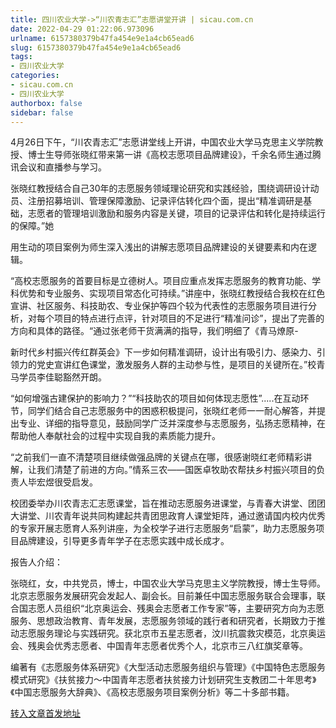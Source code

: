 ```yaml
---
title: 四川农业大学->“川农青志汇”志愿讲堂开讲 | sicau.com.cn
date: 2022-04-29 01:22:06.973096
urlname: 6157380379b47fa454e9e1a4cb65ead6
slug: 6157380379b47fa454e9e1a4cb65ead6
tags: 
- 四川农业大学
categories:
- sicau.com.cn
- 四川农业大学
authorbox: false
sidebar: false
---
```

4月26日下午，“川农青志汇”志愿讲堂线上开讲，中国农业大学马克思主义学院教授、博士生导师张晓红带来第一讲《高校志愿项目品牌建设》，千余名师生通过腾讯会议和直播参与学习。

张晓红教授结合自己30年的志愿服务领域理论研究和实践经验，围绕调研设计动员、注册招募培训、管理保障激励、记录评估转化四个面，提出“精准调研是基础，志愿者的管理培训激励和服务内容是关键，项目的记录评估和转化是持续运行的保障。”她
<!--more-->
用生动的项目案例为师生深入浅出的讲解志愿项目品牌建设的关键要素和内在逻辑。

“高校志愿服务的首要目标是立德树人。项目应重点发挥志愿服务的教育功能、学科优势和专业服务、实现项目常态化可持续。”讲座中，张晓红教授结合我校在红色宣讲、社区服务、科技助农、专业保护等四个较为代表性的志愿服务项目进行分析，对每个项目的特点进行点评，针对项目的不足进行“精准问诊”，提出了完善的方向和具体的路径。“通过张老师干货满满的指导，我们明细了《青马燎原-

新时代乡村振兴传红群英会》下一步如何精准调研，设计出有吸引力、感染力、引领力的党史宣讲红色课堂，激发服务人群的主动参与性，是项目的关键所在。”校青马学员李佳聪豁然开朗。

“如何增强古建保护的影响力？”“科技助农的项目如何体现志愿性”.....在互动环节，同学们结合自己志愿服务中的困惑积极提问，张晓红老师一一耐心解答，并提出专业、详细的指导意见，鼓励同学广泛并深度参与志愿服务，弘扬志愿精神，在帮助他人奉献社会的过程中实现自我的素质能力提升。

“之前我们一直不清楚项目继续做强品牌的关键点在哪，很感谢晓红老师精彩讲解，让我们清楚了前进的方向。”情系三农——国医卓牧助农帮扶乡村振兴项目的负责人毕宏煜很受启发。

校团委举办川农青志汇志愿课堂，旨在推动志愿服务进课堂，与青春大讲堂、团团大讲堂、川农青年说共同构建起共青团思政育人课堂矩阵，通过邀请国内校内优秀的专家开展志愿育人系列讲座，为全校学子进行志愿服务“启蒙”，助力志愿服务项目品牌建设，引导更多青年学子在志愿实践中成长成才。

报告人介绍：

张晓红，女，中共党员，博士，中国农业大学马克思主义学院教授，博士生导师。北京志愿服务发展研究会发起人、副会长。目前兼任中国志愿服务联合会理事，联合国志愿人员组织“北京奥运会、残奥会志愿者工作专家”等，主要研究方向为志愿服务、思想政治教育、青年发展，志愿服务领域的践行者和研究者，长期致力于推动志愿服务理论与实践研究。获北京市五星志愿者，汶川抗震救灾模范，北京奥运会、残奥会优秀志愿者、中国青年志愿者优秀个人，北京市三八红旗奖章等。

编著有《志愿服务体系研究》《大型活动志愿服务组织与管理》《中国特色志愿服务模式研究》《扶贫接力～中国青年志愿者扶贫接力计划研究生支教团二十年思考》《中国志愿服务大辞典》、《高校志愿服务项目案例分析》等二十多部书籍。



[转入文章首发地址](https://news.sicau.edu.cn/info/1078/67558.htm)